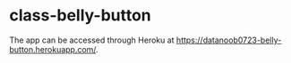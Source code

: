 # class-belly-button

The app can be accessed through Heroku at https://datanoob0723-belly-button.herokuapp.com/.

